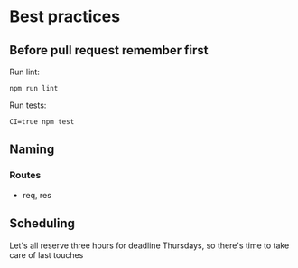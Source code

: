 # Best practices

## Before pull request remember first

Run lint:

`npm run lint`


Run tests:

`CI=true npm test`


## Naming

### Routes

* req, res

## Scheduling

Let's all reserve three hours for deadline Thursdays, so there's time to take care of last touches

